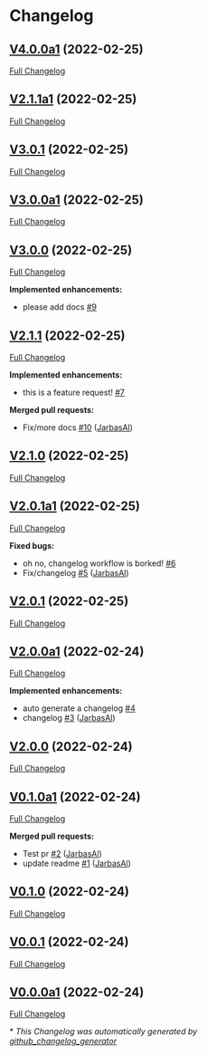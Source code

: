 # Changelog

## [V4.0.0a1](https://github.com/OpenVoiceOS/template-package-repo/tree/V4.0.0a1) (2022-02-25)

[Full Changelog](https://github.com/OpenVoiceOS/template-package-repo/compare/V2.1.1a1...V4.0.0a1)

## [V2.1.1a1](https://github.com/OpenVoiceOS/template-package-repo/tree/V2.1.1a1) (2022-02-25)

[Full Changelog](https://github.com/OpenVoiceOS/template-package-repo/compare/V3.0.1...V2.1.1a1)

## [V3.0.1](https://github.com/OpenVoiceOS/template-package-repo/tree/V3.0.1) (2022-02-25)

[Full Changelog](https://github.com/OpenVoiceOS/template-package-repo/compare/V3.0.0a1...V3.0.1)

## [V3.0.0a1](https://github.com/OpenVoiceOS/template-package-repo/tree/V3.0.0a1) (2022-02-25)

[Full Changelog](https://github.com/OpenVoiceOS/template-package-repo/compare/V3.0.0...V3.0.0a1)

## [V3.0.0](https://github.com/OpenVoiceOS/template-package-repo/tree/V3.0.0) (2022-02-25)

[Full Changelog](https://github.com/OpenVoiceOS/template-package-repo/compare/V2.1.1...V3.0.0)

**Implemented enhancements:**

- please add docs [\#9](https://github.com/OpenVoiceOS/template-package-repo/issues/9)

## [V2.1.1](https://github.com/OpenVoiceOS/template-package-repo/tree/V2.1.1) (2022-02-25)

[Full Changelog](https://github.com/OpenVoiceOS/template-package-repo/compare/V2.1.0...V2.1.1)

**Implemented enhancements:**

- this is a feature request! [\#7](https://github.com/OpenVoiceOS/template-package-repo/issues/7)

**Merged pull requests:**

- Fix/more docs [\#10](https://github.com/OpenVoiceOS/template-package-repo/pull/10) ([JarbasAl](https://github.com/JarbasAl))

## [V2.1.0](https://github.com/OpenVoiceOS/template-package-repo/tree/V2.1.0) (2022-02-25)

[Full Changelog](https://github.com/OpenVoiceOS/template-package-repo/compare/V2.0.1a1...V2.1.0)

## [V2.0.1a1](https://github.com/OpenVoiceOS/template-package-repo/tree/V2.0.1a1) (2022-02-25)

[Full Changelog](https://github.com/OpenVoiceOS/template-package-repo/compare/V2.0.1...V2.0.1a1)

**Fixed bugs:**

- oh no, changelog workflow is borked! [\#6](https://github.com/OpenVoiceOS/template-package-repo/issues/6)
- Fix/changelog [\#5](https://github.com/OpenVoiceOS/template-package-repo/pull/5) ([JarbasAl](https://github.com/JarbasAl))

## [V2.0.1](https://github.com/OpenVoiceOS/template-package-repo/tree/V2.0.1) (2022-02-25)

[Full Changelog](https://github.com/OpenVoiceOS/template-package-repo/compare/V2.0.0a1...V2.0.1)

## [V2.0.0a1](https://github.com/OpenVoiceOS/template-package-repo/tree/V2.0.0a1) (2022-02-24)

[Full Changelog](https://github.com/OpenVoiceOS/template-package-repo/compare/V2.0.0...V2.0.0a1)

**Implemented enhancements:**

- auto generate a changelog [\#4](https://github.com/OpenVoiceOS/template-package-repo/issues/4)
- changelog [\#3](https://github.com/OpenVoiceOS/template-package-repo/pull/3) ([JarbasAl](https://github.com/JarbasAl))

## [V2.0.0](https://github.com/OpenVoiceOS/template-package-repo/tree/V2.0.0) (2022-02-24)

[Full Changelog](https://github.com/OpenVoiceOS/template-package-repo/compare/V0.1.0a1...V2.0.0)

## [V0.1.0a1](https://github.com/OpenVoiceOS/template-package-repo/tree/V0.1.0a1) (2022-02-24)

[Full Changelog](https://github.com/OpenVoiceOS/template-package-repo/compare/V0.1.0...V0.1.0a1)

**Merged pull requests:**

- Test pr [\#2](https://github.com/OpenVoiceOS/template-package-repo/pull/2) ([JarbasAl](https://github.com/JarbasAl))
- update readme [\#1](https://github.com/OpenVoiceOS/template-package-repo/pull/1) ([JarbasAl](https://github.com/JarbasAl))

## [V0.1.0](https://github.com/OpenVoiceOS/template-package-repo/tree/V0.1.0) (2022-02-24)

[Full Changelog](https://github.com/OpenVoiceOS/template-package-repo/compare/V0.0.1...V0.1.0)

## [V0.0.1](https://github.com/OpenVoiceOS/template-package-repo/tree/V0.0.1) (2022-02-24)

[Full Changelog](https://github.com/OpenVoiceOS/template-package-repo/compare/V0.0.0a1...V0.0.1)

## [V0.0.0a1](https://github.com/OpenVoiceOS/template-package-repo/tree/V0.0.0a1) (2022-02-24)

[Full Changelog](https://github.com/OpenVoiceOS/template-package-repo/compare/2033a285f32e741ef7c57a65881e11aa162c3ffd...V0.0.0a1)



\* *This Changelog was automatically generated by [github_changelog_generator](https://github.com/github-changelog-generator/github-changelog-generator)*
